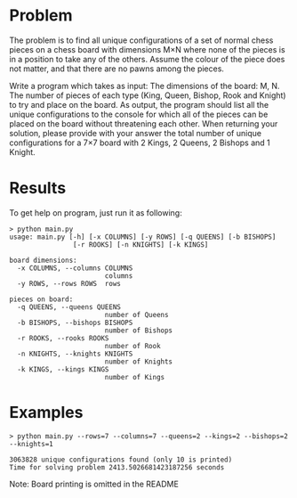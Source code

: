 Problem
=======

The problem is to find all unique configurations of a set of normal chess pieces on
a chess board with dimensions M×N where none of the pieces is in a position to take any of the
others. Assume the colour of the piece does not matter, and that there are no pawns among the
pieces.

Write a program which takes as input:
The dimensions of the board: M, N.
The number of pieces of each type (King, Queen, Bishop, Rook and Knight) to try and
place on the board.
As output, the program should list all the unique configurations to the console for which all of
the pieces can be placed on the board without threatening each other.
When returning your solution, please provide with your answer the total number of unique
configurations for a 7×7 board with 2 Kings, 2 Queens, 2 Bishops and 1 Knight.


Results
=======

To get help on program, just run it as following:

```
> python main.py
usage: main.py [-h] [-x COLUMNS] [-y ROWS] [-q QUEENS] [-b BISHOPS]
                [-r ROOKS] [-n KNIGHTS] [-k KINGS]

board dimensions:
  -x COLUMNS, --columns COLUMNS
                        columns
  -y ROWS, --rows ROWS  rows

pieces on board:
  -q QUEENS, --queens QUEENS
                        number of Queens
  -b BISHOPS, --bishops BISHOPS
                        number of Bishops
  -r ROOKS, --rooks ROOKS
                        number of Rook
  -n KNIGHTS, --knights KNIGHTS
                        number of Knights
  -k KINGS, --kings KINGS
                        number of Kings
```

Examples
========
```
> python main.py --rows=7 --columns=7 --queens=2 --kings=2 --bishops=2 --knights=1

3063828 unique configurations found (only 10 is printed)
Time for solving problem 2413.5026681423187256 seconds

```

Note: Board printing is omitted in the README
